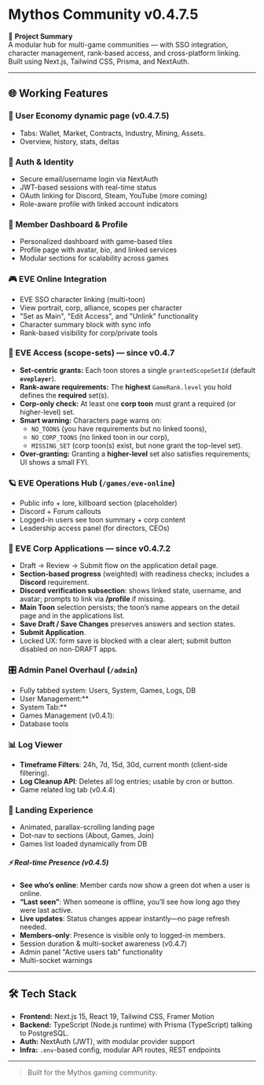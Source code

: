 # Mythos Community v0.4.7.5

🚀 **Project Summary**  
A modular hub for multi-game communities — with SSO integration, character management, rank-based access, and cross-platform linking. Built using Next.js, Tailwind CSS, Prisma, and NextAuth.

---

## 🌐 Working Features

### 👤 User Economy dynamic page (v0.4.7.5)
- Tabs: Wallet, Market, Contracts, Industry, Mining, Assets.
- Overview, history, stats, deltas

### 🔐 Auth & Identity
- Secure email/username login via NextAuth
- JWT-based sessions with real-time status
- OAuth linking for Discord, Steam, YouTube (more coming)
- Role-aware profile with linked account indicators

### 👤 Member Dashboard & Profile
- Personalized dashboard with game-based tiles
- Profile page with avatar, bio, and linked services
- Modular sections for scalability across games

### 🎮 EVE Online Integration
- EVE SSO character linking (multi-toon)
- View portrait, corp, alliance, scopes per character
- "Set as Main", "Edit Access", and "Unlink" functionality
- Character summary block with sync info
- Rank-based visibility for corp/private tools

### 🧰 EVE Access (scope-sets) — since v0.4.7
- **Set-centric grants:** Each toon stores a single `grantedScopeSetId` (default **`eveplayer`**).
- **Rank-aware requirements:** The **highest** `GameRank.level` you hold defines the **required** set(s).
- **Corp-only check:** At least one **corp toon** must grant a required (or higher-level) set.
- **Smart warning:** Characters page warns on:
  - `NO_TOONS` (you have requirements but no linked toons),
  - `NO_CORP_TOONS` (no linked toon in our corp),
  - `MISSING_SET` (corp toon(s) exist, but none grant the top-level set).
- **Over-granting:** Granting a **higher-level** set also satisfies requirements; UI shows a small FYI.

### 🪐 EVE Operations Hub (`/games/eve-online`)
- Public info + lore, killboard section (placeholder)
- Discord + Forum callouts
- Logged-in users see toon summary + corp content
- Leadership access panel (for directors, CEOs)

### 📝 EVE Corp Applications — since v0.4.7.2
- Draft → Review → Submit flow on the application detail page.
- **Section-based progress** (weighted) with readiness checks; includes a **Discord** requirement.
- **Discord verification subsection**: shows linked state, username, and avatar; prompts to link via **/profile** if missing.
- **Main Toon** selection persists; the toon’s name appears on the detail page and in the applications list.
- **Save Draft / Save Changes** preserves answers and section states.
- **Submit Application**.
- Locked UX: form save is blocked with a clear alert; submit button disabled on non-DRAFT apps.



### 🎛️ Admin Panel Overhaul (`/admin`)
- Fully tabbed system: Users, System, Games, Logs, DB
- User Management:**
- System Tab:**
- Games Management (v0.4.1):
- Database tools

### 📊 Log Viewer
- **Timeframe Filters**: 24h, 7d, 15d, 30d, current month (client-side filtering).
- **Log Cleanup API**: Deletes all log entries; usable by cron or button.
- Game related log tab (v0.4.4)


### 🌌 Landing Experience
- Animated, parallax-scrolling landing page
- Dot-nav to sections (About, Games, Join)
- Games list loaded dynamically from DB


##### ⚡ Real-time Presence (v0.4.5)
- **See who’s online**: Member cards now show a green dot when a user is online.
- **“Last seen”**: When someone is offline, you’ll see how long ago they were last active.
- **Live updates**: Status changes appear instantly—no page refresh needed.
- **Members-only**: Presence is visible only to logged-in members.
- Session duration & multi-socket awareness (v0.4.7)
- Admin panel "Active users tab" functionality
 - Multi-socket warnings



---

## 🛠️ Tech Stack
- **Frontend:** Next.js 15, React 19, Tailwind CSS, Framer Motion
- **Backend:** TypeScript (Node.js runtime) with Prisma (TypeScript) talking to PostgreSQL.
- **Auth:** NextAuth (JWT), with modular provider support
- **Infra:** `.env`-based config, modular API routes, REST endpoints

---

> Built for the Mythos gaming community.
